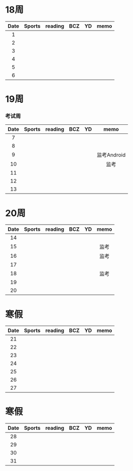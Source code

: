 # 18周

| Date  | Sports | reading | BCZ | YD | memo | 
| :---: | :---: | :---: | :---: | :---: | :---: | 
| 1 | |  |  |  |  | 
| 2 |  |  |  |  |  | 
| 3 |  |  |  |  |  | 
| 4 |  |  |  |  |  | 
| 5 |  |  |  |  |  | 
| 6 |  |  |  |  |  | 

# 19周 
### 考试周

| Date  | Sports | reading | BCZ | YD | memo | 
| :---: | :---: | :---: | :---: | :---: | :---: | 
| 7 |  |  |  |  |  | 
| 8 |  |  |  |  |  | 
| 9 |  |  |  |  | 监考Android |   
| 10 |  |  |  |  | 监考 | 
| 11 |  |  |  |  |  | 
| 12 |  |  |  |  |  | 
| 13 |  |  |  |  |  | 

# 20周

| Date  | Sports | reading | BCZ | YD | memo | 
| :---: | :---: | :---: | :---: | :---: | :---: | 
| 14 |  |  |  |  |  | 
| 15 |  |  |  |  | 监考  | 
| 16 |  |  |  |  | 监考 | 
| 17 |  |  |  |  |  | 
| 18 |  |  |  |  | 监考 | 
| 19 |  |  |  |  |  |   
| 20 |  |  |  |  |  | 

# 寒假

| Date  | Sports | reading | BCZ | YD | memo | 
| :---: | :---: | :---: | :---: | :---: | :---: | 
| 21 |  |  |  |  |  | 
| 22 |  |  |  |  |  | 
| 23 |  |  |  |  |  | 
| 24 |  |  |  |  |  | 
| 25 |  |  |  |  |  | 
| 26 |  |  |  |  |  | 
| 27 |  |  |  |  |  | 

# 寒假

| Date  | Sports | reading | BCZ | YD | memo | 
| :---: | :---: | :---: | :---: | :---: | :---: | 
| 28 |  |  |  |  |  | 
| 29 |  |  |  |  |  |  
| 30 |  |  |  |  |  | 
| 31 |  |  |  |  |  | 
